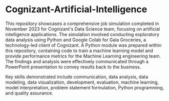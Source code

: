 # Cognizant-Artificial-Intelligence

This repository showcases a comprehensive job simulation completed in November 2023 for Cognizant's Data Science team, focusing on artificial intelligence applications. The simulation involved conducting exploratory data analysis using Python and Google Colab for Gala Groceries, a technology-led client of Cognizant. A Python module was prepared within this repository, containing code to train a machine learning model and provide performance metrics for the Machine Learning engineering team. The findings and analysis were effectively communicated through a PowerPoint presentation to convey results back to the business. 

Key skills demonstrated include communication, data analysis, data modeling, data visualization, development, evaluation, machine learning, model interpretation, problem statement formulation, Python programming, and quality assurance. 
